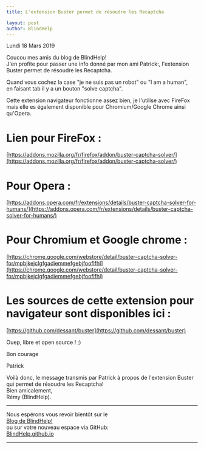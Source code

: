 ```yaml
---
title: L'extension Buster permet de résoudre les Recaptcha

layout: post
author: BlindHelp
---
```


<footer>Lundi 18 Mars 2019</footer>


Coucou mes amis du blog de BlindHelp!    
J'en profite pour passer une info  donné par mon ami Patrick:, l'extension Buster permet de
résoudre les Recaptcha.

Quand vous cochez la case "je ne suis pas un robot" ou "I am a human",    
en faisant tab il y a un bouton "solve captcha".

Cette extension navigateur fonctionne assez bien, je l'utilise avec
FireFox mais elle es également disponible pour Chromium/Google Chrome
ainsi qu'Opera.

# Lien pour FireFox : #
[https://addons.mozilla.org/fr/firefox/addon/buster-captcha-solver/](https://addons.mozilla.org/fr/firefox/addon/buster-captcha-solver/)

# Pour Opera : #
[https://addons.opera.com/fr/extensions/details/buster-captcha-solver-for-humans/](https://addons.opera.com/fr/extensions/details/buster-captcha-solver-for-humans/)

# Pour Chromium et Google chrome : #
[https://chrome.google.com/webstore/detail/buster-captcha-solver-for/mpbjkejclgfgadiemmefgebjfooflfhl](https://chrome.google.com/webstore/detail/buster-captcha-solver-for/mpbjkejclgfgadiemmefgebjfooflfhl)

# Les sources de cette extension pour navigateur sont disponibles ici : #
[https://github.com/dessant/buster](https://github.com/dessant/buster)

Ouep, libre et open source ! ;)

Bon courage

Patrick

Voilà donc, le message transmis par  Patrick à propos de l'extension Buster qui permet de résoudre les Recaptcha!                
Bien amicalement,              
Rémy (BlindHelp).

---

Nous espérons vous revoir bientôt sur le      
[Blog de BlindHelp!](http://blindhelp.blogspot.fr/)                    
ou sur  votre nouveau espace via GitHub:                     
[BlindHelp.github.io](https://blindhelp.github.io)                    

---